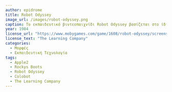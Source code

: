 ```yaml
---
author: epidrome
title: Robot Odyssey 
image_url: /images/robot-odyssey.png
caption: To εκπαιδευτικό βιντεοπαιχνίδι Robot Odyssey βασίζεται στο ίδιο λογισμικό διαδραστικών γραφικών και αποτελεί τη συνέχεια του Rocky's Boots με την διαφορά ότι είναι δυσκολότερο και διδάσκει περισσότερα θέματαυψηλότερου επιπέδου στην ηλεκτρονική μηχανική. Αν και δεν είχε την εμπορική επιτυχία του προκατόχού του, αποτέλεσε την έμπνευση για μια καριέρα στην μηχανική καθώς και για μελλοντικές προσπάθειες εκπαιδευτικού λογισμικού, όπως το Colobot.
year: 1984 
license_url: "https://www.mobygames.com/game/1608/robot-odyssey/screenshots/apple2/748475/" 
license_text: "The Learning Company"
categories:
  - Μορφές
  - Εκπαιδευτική Τεχνολογία 
tags:
  - Apple2
  - Rockys Boots
  - Robot Odyssey 
  - Colobot
  - The Learning Company
---
```

